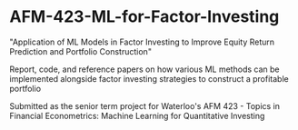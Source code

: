# AFM-423-ML-for-Factor-Investing
"Application of ML Models in Factor Investing to Improve Equity Return Prediction and Portfolio Construction"

Report, code, and reference papers on how various ML methods can be implemented alongside factor investing strategies to construct a profitable portfolio

Submitted as the senior term project for Waterloo's AFM 423 - Topics in Financial Econometrics: Machine Learning for Quantitative Investing
